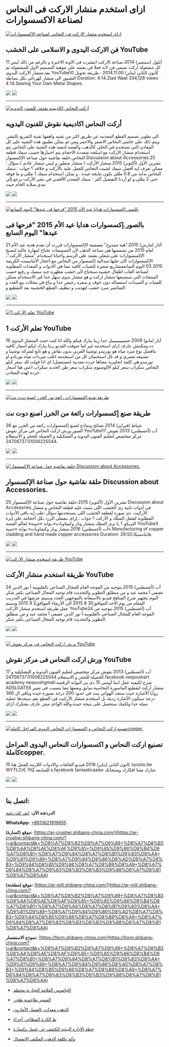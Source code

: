 # ازاى استخدم منشار الاركت فى النحاس لصناعة الاكسسوارات

<a href="https://swt.shibang-china.com/?l=ar&img&k=%D8%A7%D8%B2%D8%A7%D9%89+%D8%A7%D8%B3%D8%AA%D8%AE%D8%AF%D9%85+%D9%85%D9%86%D8%B4%D8%A7%D8%B1+%D8%A7%D9%84%D8%A7%D8%B1%D9%83%D8%AA+%D9%81%D9%89+%D8%A7%D9%84%D9%86%D8%AD%D8%A7%D8%B3+%D9%84%D8%B5%D9%86%D8%A7%D8%B9%D8%A9+%D8%A7%D9%84%D8%A7%D9%83%D8%B3%D8%B3%D9%88%D8%A7%D8%B1%D8%A7%D8%AA" target="_blank">![ازاى استخدم منشار الاركت فى النحاس لصناعة الاكسسوارات](http://static.shibang-china.com/all-800x300/586.jpg)</a>

## فن الاركت اليدوى و الاسلامى على الخشب YouTube
11 أيلول (سبتمبر) 2014.صناعة الاركت انتشرت فى الاونة الاخيرة و بالرغم من ذلك ليس كل مشغولة اركت تسمى فن لانه فعلا فن يعتمد على موهبة التصميم الاول للمشغولة ثم بعد.منشار الآركت اليدوي YouTube10 كانون الثاني (يناير) 2014.11:00 &middot; طريقة تحويل الشنيور الى منشار كهربائى بكل بساطة Duration: 4:14.Ziad Wael 334,128 views &middot; 4:14.Sawing Your Own Metal Shapes.


<a href="https://whatsapp.shibangsoft.com/WhatsApp.php" target="_blank" title="WhatsApp">![](http://static.shibang-china.com/icon/whatsapp.png)</a> <a href="https://swt.shibang-china.com/?l=ar&icon&k=%D8%A7%D8%B2%D8%A7%D9%89+%D8%A7%D8%B3%D8%AA%D8%AE%D8%AF%D9%85+%D9%85%D9%86%D8%B4%D8%A7%D8%B1+%D8%A7%D9%84%D8%A7%D8%B1%D9%83%D8%AA+%D9%81%D9%89+%D8%A7%D9%84%D9%86%D8%AD%D8%A7%D8%B3+%D9%84%D8%B5%D9%86%D8%A7%D8%B9%D8%A9+%D8%A7%D9%84%D8%A7%D9%83%D8%B3%D8%B3%D9%88%D8%A7%D8%B1%D8%A7%D8%AA" target="_blank">![](http://static.shibang-china.com/icon/chat-ar.png)</a>

---

<a href="https://swt.shibang-china.com/?l=ar&img&k=%D8%A7%D8%B2%D8%A7%D9%89+%D8%A7%D8%B3%D8%AA%D8%AE%D8%AF%D9%85+%D9%85%D9%86%D8%B4%D8%A7%D8%B1+%D8%A7%D9%84%D8%A7%D8%B1%D9%83%D8%AA+%D9%81%D9%89+%D8%A7%D9%84%D9%86%D8%AD%D8%A7%D8%B3+%D9%84%D8%B5%D9%86%D8%A7%D8%B9%D8%A9+%D8%A7%D9%84%D8%A7%D9%83%D8%B3%D8%B3%D9%88%D8%A7%D8%B1%D8%A7%D8%AA" target="_blank">![أركت النحاس اكاديمية نقوش للفنون اليدويه](http://static.shibang-china.com/all-800x300/1068.jpg)</a>

## أركت النحاس اكاديمية نقوش للفنون اليدويه
.الى تطوير تصميم القطع المعدنيه عن طريق اكثر من تقنيه واهمها تقنية التفريغ بالنشر ويتم ذلك على خامتي النحاس الاصفر والاحمر ومن ثم يمكن تطبيق هذه التقنيه على كل المعادن التي تستخدم في الحلي كالذهب والفضه.لتنفيذ هذه التقنية على النحاس يتم استخدام منشار الاركت مع اسلحه متعددة الاحجام يتم اختيارها حسب سمك قطعة النحاس.حلقة نقاشية حول صناعة الإكسسوار Discussion about Accessories.25 تشرين الأول (أكتوبر) 2015.منشار الأركت ( منشار متطور و ليس منشار عادى ).سؤال : ممكن نعرف إيه أفضل سمك لشيت النحاس للعمل عليه بالأركت و خلافه ؟ جواب : سمك النحاس بداية من 0.8 مللى يكون نتايجة جيدة ، و يمكن استخدام سمك 1 مللى.و ما فوقه حتى 3 مللى.و لو أردنا التفصيل أكثر : سمك المعدن الأقصي في نشر الأركت يرجع إلي مدي.صلابة الخام حيث.


<a href="https://whatsapp.shibangsoft.com/WhatsApp.php" target="_blank" title="WhatsApp">![](http://static.shibang-china.com/icon/whatsapp.png)</a> <a href="https://swt.shibang-china.com/?l=ar&icon&k=%D8%A7%D8%B2%D8%A7%D9%89+%D8%A7%D8%B3%D8%AA%D8%AE%D8%AF%D9%85+%D9%85%D9%86%D8%B4%D8%A7%D8%B1+%D8%A7%D9%84%D8%A7%D8%B1%D9%83%D8%AA+%D9%81%D9%89+%D8%A7%D9%84%D9%86%D8%AD%D8%A7%D8%B3+%D9%84%D8%B5%D9%86%D8%A7%D8%B9%D8%A9+%D8%A7%D9%84%D8%A7%D9%83%D8%B3%D8%B3%D9%88%D8%A7%D8%B1%D8%A7%D8%AA" target="_blank">![](http://static.shibang-china.com/icon/chat-ar.png)</a>

---

<a href="https://swt.shibang-china.com/?l=ar&img&k=%D8%A7%D8%B2%D8%A7%D9%89+%D8%A7%D8%B3%D8%AA%D8%AE%D8%AF%D9%85+%D9%85%D9%86%D8%B4%D8%A7%D8%B1+%D8%A7%D9%84%D8%A7%D8%B1%D9%83%D8%AA+%D9%81%D9%89+%D8%A7%D9%84%D9%86%D8%AD%D8%A7%D8%B3+%D9%84%D8%B5%D9%86%D8%A7%D8%B9%D8%A9+%D8%A7%D9%84%D8%A7%D9%83%D8%B3%D8%B3%D9%88%D8%A7%D8%B1%D8%A7%D8%AA" target="_blank">![بالصور.إكسسوارات هدايا عيد الأم 2015 &quot;فرحها فى عيدها&quot; اليوم السابع](http://static.shibang-china.com/all-800x300/1357.jpg)</a>

## بالصور.إكسسوارات هدايا عيد الأم 2015 &quot;فرحها فى عيدها&quot; اليوم السابع
21 آذار (مارس) 2015.&quot;هبة ممدوح&quot; مصممة الإكسسوارات قررت أن تقدم هدية عيد الأم لعام 2015 من تصمميها.هى صناعة الذهب لأن التصميمات تحتاج لمهارة عالية لتصبح الإكسسوارات على.شغلى يعتمد على الرسم وأحيانا استخدام &quot;منشار الأركت&quot;، الإكسسوارات كان عليها.ميدالية إكسسوار من النحاس مع أحجار الأماتيست الكريمة 2015 03 اليوم السابعمشاريع صغيرة للشباب كافيه نتما هى الادوات و المعدات المطلوبة لصناعة العاب اطفال خشبية.سنحتاج الى خشب مظهره جيد سميك و رفيع حسب المنتجات التى سنصنعها منشار اركت و هو منشار يدوى سهل جدا فى الاستخدام ممكن للفتيات و السيدات استعماله دون خوف و سعره رخيص جدا و يباع فى محلات بيع العدد و المناشير مبرد خشب لتهذيب و تنظيف القطع الخشبية بعد التقطيع و.


<a href="https://whatsapp.shibangsoft.com/WhatsApp.php" target="_blank" title="WhatsApp">![](http://static.shibang-china.com/icon/whatsapp.png)</a> <a href="https://swt.shibang-china.com/?l=ar&icon&k=%D8%A7%D8%B2%D8%A7%D9%89+%D8%A7%D8%B3%D8%AA%D8%AE%D8%AF%D9%85+%D9%85%D9%86%D8%B4%D8%A7%D8%B1+%D8%A7%D9%84%D8%A7%D8%B1%D9%83%D8%AA+%D9%81%D9%89+%D8%A7%D9%84%D9%86%D8%AD%D8%A7%D8%B3+%D9%84%D8%B5%D9%86%D8%A7%D8%B9%D8%A9+%D8%A7%D9%84%D8%A7%D9%83%D8%B3%D8%B3%D9%88%D8%A7%D8%B1%D8%A7%D8%AA" target="_blank">![](http://static.shibang-china.com/icon/chat-ar.png)</a>

---

<a href="https://swt.shibang-china.com/?l=ar&img&k=%D8%A7%D8%B2%D8%A7%D9%89+%D8%A7%D8%B3%D8%AA%D8%AE%D8%AF%D9%85+%D9%85%D9%86%D8%B4%D8%A7%D8%B1+%D8%A7%D9%84%D8%A7%D8%B1%D9%83%D8%AA+%D9%81%D9%89+%D8%A7%D9%84%D9%86%D8%AD%D8%A7%D8%B3+%D9%84%D8%B5%D9%86%D8%A7%D8%B9%D8%A9+%D8%A7%D9%84%D8%A7%D9%83%D8%B3%D8%B3%D9%88%D8%A7%D8%B1%D8%A7%D8%AA" target="_blank">![تعلم الأركت 1 YouTube](http://static.shibang-china.com/all-800x300/735.jpg)</a>

## تعلم الأركت 1 YouTube
16 أيار (مايو) 2009.جمييييييييييل جدا ربنا يبارك فيكم والله انا كنت جبت المنشار اليدوى ده ومكنتش عارف ازاى استخدمه غير لما شوفت الفديو ربنا يبارك ليكم.أسعار كافيه نتافضل نوع مبرد مياه هو تورنيدو توشيبا العربي بدون نقاش و هو تابع لشركة توشيبا و تصنيعه مصري و قد نال استحسان كل من استخدمه اغلب مبردات مياه تورنادو او تورنيدو.هي كلمة انجليزية معناها خردة معدنية (مستعمل) اي اذا قولت لك سعر كيلو النحاس سكراب سعر كيلو الالومنيوم سكراب سعر طن الحديد سكراب اعني هنا اسعار خردة لهذه المعادن.


<a href="https://whatsapp.shibangsoft.com/WhatsApp.php" target="_blank" title="WhatsApp">![](http://static.shibang-china.com/icon/whatsapp.png)</a> <a href="https://swt.shibang-china.com/?l=ar&icon&k=%D8%A7%D8%B2%D8%A7%D9%89+%D8%A7%D8%B3%D8%AA%D8%AE%D8%AF%D9%85+%D9%85%D9%86%D8%B4%D8%A7%D8%B1+%D8%A7%D9%84%D8%A7%D8%B1%D9%83%D8%AA+%D9%81%D9%89+%D8%A7%D9%84%D9%86%D8%AD%D8%A7%D8%B3+%D9%84%D8%B5%D9%86%D8%A7%D8%B9%D8%A9+%D8%A7%D9%84%D8%A7%D9%83%D8%B3%D8%B3%D9%88%D8%A7%D8%B1%D8%A7%D8%AA" target="_blank">![](http://static.shibang-china.com/icon/chat-ar.png)</a>

---

<a href="https://swt.shibang-china.com/?l=ar&img&k=%D8%A7%D8%B2%D8%A7%D9%89+%D8%A7%D8%B3%D8%AA%D8%AE%D8%AF%D9%85+%D9%85%D9%86%D8%B4%D8%A7%D8%B1+%D8%A7%D9%84%D8%A7%D8%B1%D9%83%D8%AA+%D9%81%D9%89+%D8%A7%D9%84%D9%86%D8%AD%D8%A7%D8%B3+%D9%84%D8%B5%D9%86%D8%A7%D8%B9%D8%A9+%D8%A7%D9%84%D8%A7%D9%83%D8%B3%D8%B3%D9%88%D8%A7%D8%B1%D8%A7%D8%AA" target="_blank">![طريقة صنع إكسسوارات رائعة من الخرز اصنع دوت نت](http://static.shibang-china.com/all-800x300/611.jpg)</a>

## طريقة صنع إكسسوارات رائعة من الخرز اصنع دوت نت
26 شباط (فبراير) 2014.نصائح ونماذج لصنع إكسسوارات رائعة من الخرز مع الصور.ورش اركت النحاس فى مركز نقوش YouTube17 آب (أغسطس) 2013.نقوش مركز متخصص لتعليم الفنون اليدوية و التشكيلية و الجميلة للحجز و الاستعلام 01006225544 24706737.


<a href="https://whatsapp.shibangsoft.com/WhatsApp.php" target="_blank" title="WhatsApp">![](http://static.shibang-china.com/icon/whatsapp.png)</a> <a href="https://swt.shibang-china.com/?l=ar&icon&k=%D8%A7%D8%B2%D8%A7%D9%89+%D8%A7%D8%B3%D8%AA%D8%AE%D8%AF%D9%85+%D9%85%D9%86%D8%B4%D8%A7%D8%B1+%D8%A7%D9%84%D8%A7%D8%B1%D9%83%D8%AA+%D9%81%D9%89+%D8%A7%D9%84%D9%86%D8%AD%D8%A7%D8%B3+%D9%84%D8%B5%D9%86%D8%A7%D8%B9%D8%A9+%D8%A7%D9%84%D8%A7%D9%83%D8%B3%D8%B3%D9%88%D8%A7%D8%B1%D8%A7%D8%AA" target="_blank">![](http://static.shibang-china.com/icon/chat-ar.png)</a>

---

<a href="https://swt.shibang-china.com/?l=ar&img&k=%D8%A7%D8%B2%D8%A7%D9%89+%D8%A7%D8%B3%D8%AA%D8%AE%D8%AF%D9%85+%D9%85%D9%86%D8%B4%D8%A7%D8%B1+%D8%A7%D9%84%D8%A7%D8%B1%D9%83%D8%AA+%D9%81%D9%89+%D8%A7%D9%84%D9%86%D8%AD%D8%A7%D8%B3+%D9%84%D8%B5%D9%86%D8%A7%D8%B9%D8%A9+%D8%A7%D9%84%D8%A7%D9%83%D8%B3%D8%B3%D9%88%D8%A7%D8%B1%D8%A7%D8%AA" target="_blank">![حلقة نقاشية حول صناعة الإكسسوار Discussion about Accessories.](http://static.shibang-china.com/all-800x300/620.jpg)</a>

## حلقة نقاشية حول صناعة الإكسسوار Discussion about Accessories.
25 تشرين الأول (أكتوبر) 2015.حلقة نقاشية حول صناعة الإكسسوار Discussion about Accessories.فى أدوات تانية زى الخشب اللى بنثبت عليه قطعة النحاس و منشار الأركيت. دى صورة لقطعة الخشب اللى بنستخدمها.سؤال :طب إيه باقى الأدوات المطلوبة لشغل السلك و الأركت ؟ جواب :.إزاى بتعملى الزرد بكل أحجامه على إبرة التريكو ؟ يا ترى السلك.منشار ونار وكيماويات».بوابة «حبيبة» لعالم الفضة YouTube3 آب (أغسطس) 2016.منشار ونار وكيماويات».بوابة «حبيبة».Manufacturing of copper cladding and hand made copper accessories Duration: 29:50.فانتاستيكا.


<a href="https://whatsapp.shibangsoft.com/WhatsApp.php" target="_blank" title="WhatsApp">![](http://static.shibang-china.com/icon/whatsapp.png)</a> <a href="https://swt.shibang-china.com/?l=ar&icon&k=%D8%A7%D8%B2%D8%A7%D9%89+%D8%A7%D8%B3%D8%AA%D8%AE%D8%AF%D9%85+%D9%85%D9%86%D8%B4%D8%A7%D8%B1+%D8%A7%D9%84%D8%A7%D8%B1%D9%83%D8%AA+%D9%81%D9%89+%D8%A7%D9%84%D9%86%D8%AD%D8%A7%D8%B3+%D9%84%D8%B5%D9%86%D8%A7%D8%B9%D8%A9+%D8%A7%D9%84%D8%A7%D9%83%D8%B3%D8%B3%D9%88%D8%A7%D8%B1%D8%A7%D8%AA" target="_blank">![](http://static.shibang-china.com/icon/chat-ar.png)</a>

---

<a href="https://swt.shibang-china.com/?l=ar&img&k=%D8%A7%D8%B2%D8%A7%D9%89+%D8%A7%D8%B3%D8%AA%D8%AE%D8%AF%D9%85+%D9%85%D9%86%D8%B4%D8%A7%D8%B1+%D8%A7%D9%84%D8%A7%D8%B1%D9%83%D8%AA+%D9%81%D9%89+%D8%A7%D9%84%D9%86%D8%AD%D8%A7%D8%B3+%D9%84%D8%B5%D9%86%D8%A7%D8%B9%D8%A9+%D8%A7%D9%84%D8%A7%D9%83%D8%B3%D8%B3%D9%88%D8%A7%D8%B1%D8%A7%D8%AA" target="_blank">![طريقة استخدم منشار الأركت YouTube](http://static.shibang-china.com/all-800x300/1270.jpg)</a>

## طريقة استخدم منشار الأركت YouTube
24 آب (أغسطس) 2015.بتوجيه من الموجه العام للمجال الصناعي بالقليوبية أ نور الدين عفيفي أ محمد عيد و من منطلق التطوير والتحديث قام توجيه المجال الصناعي بكفر شكر اليوم بتجهيز شرح المناهج فيديو بالاستعانة بالموجهين الجدد وسيتم عرضها في التدريب المقام من يوم الاحد الموافق30 8 2015 الى الأربعاء الموافق2 9 2015 وسيتم عمل.طريقة استخدم منشار الأركت YouTube24 آب (أغسطس) 2015.بتوجيه من الموجه العام للمجال الصناعي بالقليوبية أ نور الدين عفيفي أ محمد عيد و من منطلق التطوير والتحديث قام توجيه المجال الصناعي بكفر شكر.


<a href="https://whatsapp.shibangsoft.com/WhatsApp.php" target="_blank" title="WhatsApp">![](http://static.shibang-china.com/icon/whatsapp.png)</a> <a href="https://swt.shibang-china.com/?l=ar&icon&k=%D8%A7%D8%B2%D8%A7%D9%89+%D8%A7%D8%B3%D8%AA%D8%AE%D8%AF%D9%85+%D9%85%D9%86%D8%B4%D8%A7%D8%B1+%D8%A7%D9%84%D8%A7%D8%B1%D9%83%D8%AA+%D9%81%D9%89+%D8%A7%D9%84%D9%86%D8%AD%D8%A7%D8%B3+%D9%84%D8%B5%D9%86%D8%A7%D8%B9%D8%A9+%D8%A7%D9%84%D8%A7%D9%83%D8%B3%D8%B3%D9%88%D8%A7%D8%B1%D8%A7%D8%AA" target="_blank">![](http://static.shibang-china.com/icon/chat-ar.png)</a>

---

<a href="https://swt.shibang-china.com/?l=ar&img&k=%D8%A7%D8%B2%D8%A7%D9%89+%D8%A7%D8%B3%D8%AA%D8%AE%D8%AF%D9%85+%D9%85%D9%86%D8%B4%D8%A7%D8%B1+%D8%A7%D9%84%D8%A7%D8%B1%D9%83%D8%AA+%D9%81%D9%89+%D8%A7%D9%84%D9%86%D8%AD%D8%A7%D8%B3+%D9%84%D8%B5%D9%86%D8%A7%D8%B9%D8%A9+%D8%A7%D9%84%D8%A7%D9%83%D8%B3%D8%B3%D9%88%D8%A7%D8%B1%D8%A7%D8%AA" target="_blank">![ورش اركت النحاس فى مركز نقوش YouTube](http://static.shibang-china.com/all-800x300/628.jpg)</a>

## ورش اركت النحاس فى مركز نقوش YouTube
17 آب (أغسطس) 2013.نقوش مركز متخصص لتعليم الفنون اليدوية و التشكيلية و الجميلة للحجز و الاستعلام 01006225544 24706737.facebook neqooshart academy neqoushgmail.شرح لكيفية عمل انتنا أومنى 15 دى بى البوابة الرقمية ADSLGATE6 منشار أركت لتقطيع الماسورة النحاسية.سابق وضعها مما يتسبب فى تغيير زوايا الأشارة حيث ستجد الهوائى يبث فى حدود 200 درجة بصورة جيدة وباقى ال 360 درجة ستكون الأشارة رديئة بل استخدم منشار الأركيت فى القطع نعم ستجدها عملية مملة جدا ولكمك ستحصل على نتيجة جيدة.والله الواحد مش عارف يشكرك ازاى


<a href="https://whatsapp.shibangsoft.com/WhatsApp.php" target="_blank" title="WhatsApp">![](http://static.shibang-china.com/icon/whatsapp.png)</a> <a href="https://swt.shibang-china.com/?l=ar&icon&k=%D8%A7%D8%B2%D8%A7%D9%89+%D8%A7%D8%B3%D8%AA%D8%AE%D8%AF%D9%85+%D9%85%D9%86%D8%B4%D8%A7%D8%B1+%D8%A7%D9%84%D8%A7%D8%B1%D9%83%D8%AA+%D9%81%D9%89+%D8%A7%D9%84%D9%86%D8%AD%D8%A7%D8%B3+%D9%84%D8%B5%D9%86%D8%A7%D8%B9%D8%A9+%D8%A7%D9%84%D8%A7%D9%83%D8%B3%D8%B3%D9%88%D8%A7%D8%B1%D8%A7%D8%AA" target="_blank">![](http://static.shibang-china.com/icon/chat-ar.png)</a>

---

<a href="https://swt.shibang-china.com/?l=ar&img&k=%D8%A7%D8%B2%D8%A7%D9%89+%D8%A7%D8%B3%D8%AA%D8%AE%D8%AF%D9%85+%D9%85%D9%86%D8%B4%D8%A7%D8%B1+%D8%A7%D9%84%D8%A7%D8%B1%D9%83%D8%AA+%D9%81%D9%89+%D8%A7%D9%84%D9%86%D8%AD%D8%A7%D8%B3+%D9%84%D8%B5%D9%86%D8%A7%D8%B9%D8%A9+%D8%A7%D9%84%D8%A7%D9%83%D8%B3%D8%B3%D9%88%D8%A7%D8%B1%D8%A7%D8%AA" target="_blank">![تصنيع اركت النحاس و اكسسوارات النحاس اليدوى المراحل كاملةcopper.](http://static.shibang-china.com/all-800x300/1368.jpg)</a>

## تصنيع اركت النحاس و اكسسوارات النحاس اليدوى المراحل كاملةcopper.
15 كانون الثاني (يناير) 2018.فيديو الخامات والادوات اللازمه للعمل هنا syoutu.be WYTLCrE 7tQ للمتابعه s.facebook fantasticaalex شارك معنا افكارك ومنتجانك.

<a href="https://whatsapp.shibangsoft.com/WhatsApp.php" target="_blank" title="WhatsApp">![](http://static.shibang-china.com/icon/whatsapp.png)</a> <a href="https://swt.shibang-china.com/?l=ar&icon&k=%D8%A7%D8%B2%D8%A7%D9%89+%D8%A7%D8%B3%D8%AA%D8%AE%D8%AF%D9%85+%D9%85%D9%86%D8%B4%D8%A7%D8%B1+%D8%A7%D9%84%D8%A7%D8%B1%D9%83%D8%AA+%D9%81%D9%89+%D8%A7%D9%84%D9%86%D8%AD%D8%A7%D8%B3+%D9%84%D8%B5%D9%86%D8%A7%D8%B9%D8%A9+%D8%A7%D9%84%D8%A7%D9%83%D8%B3%D8%B3%D9%88%D8%A7%D8%B1%D8%A7%D8%AA" target="_blank">![](http://static.shibang-china.com/icon/chat-ar.png)</a>

---
## اتصل بنا:

**الدردشة الآن:** [انقر للدردشة](https://swt.shibang-china.com?l=ar&contact&k=%D8%A7%D8%B2%D8%A7%D9%89+%D8%A7%D8%B3%D8%AA%D8%AE%D8%AF%D9%85+%D9%85%D9%86%D8%B4%D8%A7%D8%B1+%D8%A7%D9%84%D8%A7%D8%B1%D9%83%D8%AA+%D9%81%D9%89+%D8%A7%D9%84%D9%86%D8%AD%D8%A7%D8%B3+%D9%84%D8%B5%D9%86%D8%A7%D8%B9%D8%A9+%D8%A7%D9%84%D8%A7%D9%83%D8%B3%D8%B3%D9%88%D8%A7%D8%B1%D8%A7%D8%AA)

**WhatsApp:**  [+8613621919955](https://whatsapp.shibangsoft.com/WhatsApp.php)

**موقع (كسارة):** [https://ar-crusher.shibang-china.com/](https://ar-crusher.shibang-china.com/?l=ar&contact&k=%D8%A7%D8%B2%D8%A7%D9%89+%D8%A7%D8%B3%D8%AA%D8%AE%D8%AF%D9%85+%D9%85%D9%86%D8%B4%D8%A7%D8%B1+%D8%A7%D9%84%D8%A7%D8%B1%D9%83%D8%AA+%D9%81%D9%89+%D8%A7%D9%84%D9%86%D8%AD%D8%A7%D8%B3+%D9%84%D8%B5%D9%86%D8%A7%D8%B9%D8%A9+%D8%A7%D9%84%D8%A7%D9%83%D8%B3%D8%B3%D9%88%D8%A7%D8%B1%D8%A7%D8%AA)

**موقع (مطحنة):** [https://ar-mill.shibang-china.com/](https://ar-mill.shibang-china.com/?l=ar&contact&k=%D8%A7%D8%B2%D8%A7%D9%89+%D8%A7%D8%B3%D8%AA%D8%AE%D8%AF%D9%85+%D9%85%D9%86%D8%B4%D8%A7%D8%B1+%D8%A7%D9%84%D8%A7%D8%B1%D9%83%D8%AA+%D9%81%D9%89+%D8%A7%D9%84%D9%86%D8%AD%D8%A7%D8%B3+%D9%84%D8%B5%D9%86%D8%A7%D8%B9%D8%A9+%D8%A7%D9%84%D8%A7%D9%83%D8%B3%D8%B3%D9%88%D8%A7%D8%B1%D8%A7%D8%AA)

**نموذج الاستفسار:** [https://form.shibang-china.com](https://form.shibang-china.com?l=ar&contact&k=%D8%A7%D8%B2%D8%A7%D9%89+%D8%A7%D8%B3%D8%AA%D8%AE%D8%AF%D9%85+%D9%85%D9%86%D8%B4%D8%A7%D8%B1+%D8%A7%D9%84%D8%A7%D8%B1%D9%83%D8%AA+%D9%81%D9%89+%D8%A7%D9%84%D9%86%D8%AD%D8%A7%D8%B3+%D9%84%D8%B5%D9%86%D8%A7%D8%B9%D8%A9+%D8%A7%D9%84%D8%A7%D9%83%D8%B3%D8%B3%D9%88%D8%A7%D8%B1%D8%A7%D8%AA)

* [الجاموس العلامة التجارية محطم](../23/%D8%A7%D9%84%D8%AC%D8%A7%D9%85%D9%88%D8%B3%20%D8%A7%D9%84%D8%B9%D9%84%D8%A7%D9%85%D8%A9%20%D8%A7%D9%84%D8%AA%D8%AC%D8%A7%D8%B1%D9%8A%D8%A9%20%D9%85%D8%AD%D8%B7%D9%85.md)

* [الصغير طاحونة طحن](../25/%D8%A7%D9%84%D8%B5%D8%BA%D9%8A%D8%B1%20%D8%B7%D8%A7%D8%AD%D9%88%D9%86%D8%A9%20%D8%B7%D8%AD%D9%86.md)

* [الذهب معدات بالغسل الأمازون](../24/%D8%A7%D9%84%D8%B0%D9%87%D8%A8%20%D9%85%D8%B9%D8%AF%D8%A7%D8%AA%20%D8%A8%D8%A7%D9%84%D8%BA%D8%B3%D9%84%20%D8%A7%D9%84%D8%A3%D9%85%D8%A7%D8%B2%D9%88%D9%86.md)

* [ط الكرة المطاحن أجزاء](../21/%D8%B7%20%D8%A7%D9%84%D9%83%D8%B1%D8%A9%20%D8%A7%D9%84%D9%85%D8%B7%D8%A7%D8%AD%D9%86%20%D8%A3%D8%AC%D8%B2%D8%A7%D8%A1.md)

* [خطة الإدارة البيئية للكشف عن غسل وكسارة](../23/%D8%AE%D8%B7%D8%A9%20%D8%A7%D9%84%D8%A5%D8%AF%D8%A7%D8%B1%D8%A9%20%D8%A7%D9%84%D8%A8%D9%8A%D8%A6%D9%8A%D8%A9%20%D9%84%D9%84%D9%83%D8%B4%D9%81%20%D8%B9%D9%86%20%D8%BA%D8%B3%D9%84%20%D9%88%D9%83%D8%B3%D8%A7%D8%B1%D8%A9.md)

* [وكم تكلفة الذهب المكثف الانفصال](../25/%D9%88%D9%83%D9%85%20%D8%AA%D9%83%D9%84%D9%81%D8%A9%20%D8%A7%D9%84%D8%B0%D9%87%D8%A8%20%D8%A7%D9%84%D9%85%D9%83%D8%AB%D9%81%20%D8%A7%D9%84%D8%A7%D9%86%D9%81%D8%B5%D8%A7%D9%84.md)